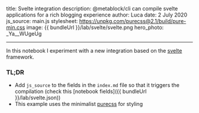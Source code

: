 title: Svelte integration
description: @metablock/cli can compile svelte applications for a rich blogging experience
author: Luca
date: 2 July 2020
js_source: main.js
stylesheet: https://unpkg.com/purecss@2.1/build/pure-min.css
image: {{ bundleUrl }}/lab/svelte/svelte.png
hero_photo: _Ya__WUgeUg

---

<script src="{{ bundleUrl }}/lab/svelte/compiled.main.js"></script>

In this notebook I experiment with a new integration based on the [svelte](https://svelte.dev/) framework.

### TL;DR

* Add `js_source` to the fields in the `index.md` file so that it triggers the compilation (check this [notebook fields]({{ bundleUrl }}/lab/svelte.json))
* This example uses the minimalist [purecss](https://purecss.io/) for styling
